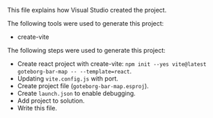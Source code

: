This file explains how Visual Studio created the project.

The following tools were used to generate this project:
- create-vite

The following steps were used to generate this project:
- Create react project with create-vite: `npm init --yes vite@latest goteborg-bar-map -- --template=react`.
- Updating `vite.config.js` with port.
- Create project file (`goteborg-bar-map.esproj`).
- Create `launch.json` to enable debugging.
- Add project to solution.
- Write this file.
